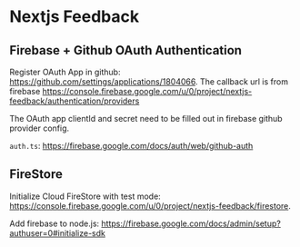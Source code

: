 # Nextjs Feedback

## Firebase + Github OAuth Authentication

Register OAuth App in github: https://github.com/settings/applications/1804066. The callback url is from firebase
https://console.firebase.google.com/u/0/project/nextjs-feedback/authentication/providers

The OAuth app clientId and secret need to be filled out in firebase github provider config.

`auth.ts`: https://firebase.google.com/docs/auth/web/github-auth

## FireStore

Initialize Cloud FireStore with test mode: https://console.firebase.google.com/u/0/project/nextjs-feedback/firestore.

Add firebase to node.js: https://firebase.google.com/docs/admin/setup?authuser=0#initialize-sdk

